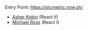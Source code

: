 Entry Point: https://picmetric.now.sh/

* [Asher Kobin](https://github.com/asherkobin) (React II)
* [Michael Ross](https://github.com/rssmj) (React I)
